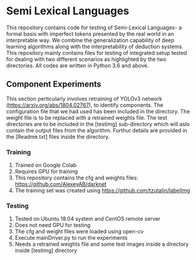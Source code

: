 # Semi Lexical Languages
This repository contains code for testing of Semi-Lexical Languages- a formal basis with imperfect tokens presented by the real world in an interpretable way. We combine the generalization capability of deep learning algorithms along with the interpretability of deduction systems. This repository mainly contains files for testing of integrated setup tested for dealing with two different scenarios as highlighted by the two directories. All codes are written in Python 3.6 and above.

## Component Experiments
This section perticularly involves retraining of YOLOv3 network (https://arxiv.org/abs/1804.02767), to identify components. The configuration file that we had used has been included in the directory. The weight file is to be replaced with a retrained weights file. The test directories are to be included in the [testimg] sub-directory which will aslo contain the output files from the algorithm. Furthur details are provided in the [Readme.txt] files inside the directory.

### Training
1. Trained on Google Colab
2. Requires GPU for training
3. This repository contains the cfg and weights files: https://github.com/AlexeyAB/darknet
4. The training set was created using https://github.com/tzutalin/labelImg

### Testing
1. Tested on Ubuntu 18.04 system and CentOS remote server
2. Does not need GPU for testing
3. The cfg and weight files were loaded using open-cv
4. Execute mainDriver.py to run the experiments
5. Needs a retrained weights file and some test images inside a directory inside [testimg] directory
